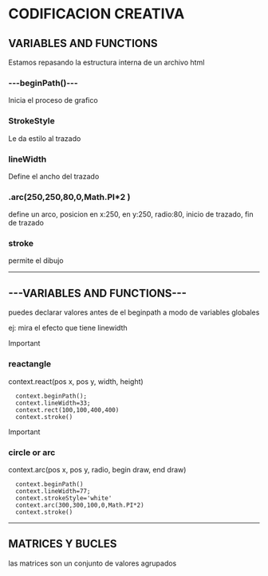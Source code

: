 
# CODIFICACION CREATIVA


## VARIABLES AND FUNCTIONS
Estamos repasando la estructura interna de un archivo html

### ---beginPath()---
Inicia el proceso de grafico

### StrokeStyle
Le da estilo al trazado

### lineWidth
Define el ancho del trazado

### .arc(250,250,80,0,Math.PI*2 )
define un arco, posicion en x:250, en y:250, radio:80, inicio de trazado, fin de trazado

### stroke
permite el dibujo

***

## ---VARIABLES AND FUNCTIONS---
puedes declarar valores antes de el beginpath a modo de variables globales

ej: mira el efecto que tiene linewidth




>[!IMPORTANT]
>### reactangle
> context.react(pos x, pos y, width, height)
>


```
  context.beginPath();
  context.lineWidth=33;
  context.rect(100,100,400,400)
  context.stroke()
```


>[!IMPORTANT]
>### circle or arc
> context.arc(pos x, pos y, radio, begin draw, end draw)
>

```
  context.beginPath()
  context.lineWidth=77;
  context.strokeStyle='white'
  context.arc(300,300,100,0,Math.PI*2)
  context.stroke()
```

***

## MATRICES Y BUCLES

las matrices son un conjunto de valores agrupados




